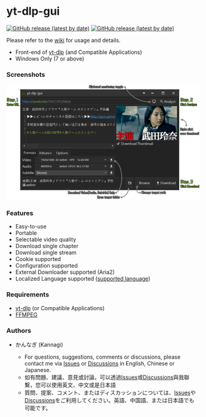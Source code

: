 # yt-dlp-gui
[![GitHub release (latest by date)](https://img.shields.io/github/v/release/kannagi0303/yt-dlp-gui)](#)
[![GitHub release (latest by date)](https://img.shields.io/github/downloads/kannagi0303/yt-dlp-gui/latest/total)](#)

Please refer to the [wiki](https://github.com/kannagi0303/yt-dlp-gui/wiki) for usage and details.

* Front-end of [yt-dlp](https://github.com/yt-dlp/yt-dlp) (and Compatible Applications)
* Windows Only (7 or above)

### Screenshots
<img src="screenshot04.png" width="600"/>

### Features
* Easy-to-use
* Portable
* Selectable video quality
* Download single chapter
* Download single stream
* Cookie supported
* Configuration supported
* External Downloader supported (Aria2)
* Localized Language supported ([supported language](/languages))

### Requirements
* [yt-dlp](https://github.com/yt-dlp/yt-dlp) (or Compatible Applications)
* [FFMPEG](https://ffmpeg.org/download.html#build-windows)

### Authors
* かんなぎ (Kannagi)

  * For questions, suggestions, comments or discussions, please contact me via [Issues](https://github.com/kannagi0303/yt-dlp-gui/issues) or [Discussions](https://github.com/kannagi0303/yt-dlp-gui/discussions) in English, Chinese or Japanese.
  * 如有問題、建議、意見或討論，可以透過[Issues](https://github.com/kannagi0303/yt-dlp-gui/issues)或[Discussions](https://github.com/kannagi0303/yt-dlp-gui/discussions)與我聯繫，您可以使用英文、中文或是日本語
  * 質問、提案、コメント、またはディスカッションについては、[Issues](https://github.com/kannagi0303/yt-dlp-gui/issues)や[Discussions](https://github.com/kannagi0303/yt-dlp-gui/discussions)をご利用してください。英語、中国語、または日本語でも可能です。
